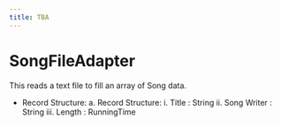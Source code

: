 ```yaml
---
title: TBA
---
```

# SongFileAdapter

This reads a text file to fill an array of Song data.

* Record Structure:
  a. Record Structure:
    i. Title : String
    ii. Song Writer : String
    iii. Length : RunningTime
